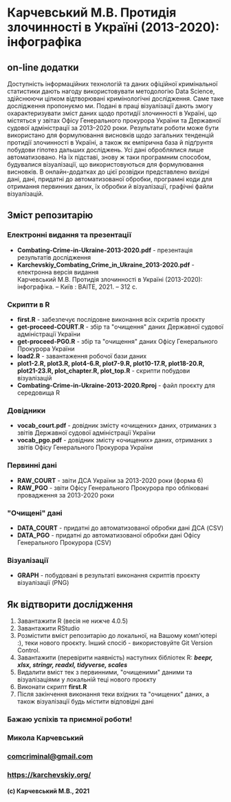 # Карчевський М.В. Протидія злочинності в Україні (2013-2020): інфографіка
## **on-line додатки**
Доступність інформаційних технологій та даних офіційної кримінальної статистики дають нагоду використовувати методологію Data Science, здійснюючи цілком відтворювані кримінологічні дослідження. Саме таке дослідження пропонуємо ми. Подані в праці візуалізації дають змогу охарактеризувати зміст даних щодо протидії злочинності в Україні, що містяться у звітах Офісу Генерального прокурора України та Державної судової адміністрації за 2013–2020 роки. Результати роботи може бути використано для формулювання висновків щодо загальних тенденцій протидії злочинності в Україні, а також як емпірична база й підґрунтя побудови гіпотез дальших досліджень. Усі дані оброблялися лише автоматизовано. На їх підставі, знову ж таки програмним способом, будувалися візуалізації, що використовуються для формулювання висновків.  В онлайн-додатках до цієї розвідки представлено вихідні дані, дані, придатні до автоматизованої обробки, програмні коди  для отримання первинних даних, їх обробки й візуалізації, графічні файли візуалізацій.
## Зміст репозитарію
### Електронні видання та презентації
+ **Combating-Crime-in-Ukraine-2013-2020.pdf** - презентація результатів дослідження
+ **Karchevskiy_Combating_Crime_in_Ukraine_2013-2020.pdf** - електронна версія видання    
  Карчевський М.В. Протидія злочинності в Україні (2013-2020): інфографіка. – Київ : ВАІТЕ, 2021. – 312 с.
### Скрипти в R
+ **first.R** - забезпечує послідовне виконання всіх скритів проєкту  
+ **get-proceed-COURT.R** - збір та "очищення" даних Державної судової адміністрації України  
+ **get-proceed-PG0.R** - збір та "очищення" даних Офісу Генерального Прокурора України  
+ **load2.R** - завантаження робочої бази даних  
+ **plot1-2.R, plot3.R, plot4-6.R, plot7-9.R, plot10-17.R, plot18-20.R, plot21-23.R, plot_chapter.R, plot_top.R** - скрипти побудови візуалізацій
+ **Combating-Crime-in-Ukraine-2013-2020.Rproj** - файл проєкту для середовища R
### Довідники
+ **vocab_court.pdf** - довідник змісту «очищених» даних, отриманих з звітів Державної судової адміністрації України
+ **vocab_pgo.pdf** - довідник змісту «очищених» даних, отриманих з звітів Офісу Генерального Прокурора України
### Первинні дані
+ **RAW_COURT** - звіти ДСА України за 2013-2020 роки (форма 6)
+ **RAW_PGO** - звіти Офісу Генерального Прокурора про обліковані провадження за 2013-2020 роки 
### "Очищені" дані
+ **DATA_COURT** - придатні до автоматизованої обробки дані ДСА (CSV)
+ **DATA_PGO** - придатні до автоматизованої обробки дані Офісу Генерального Прокурора (CSV)
### Візуалізації
+ **GRAPH** - побудовані в результаті виконання скриптів проєкту візуалізації (PNG)
## Як відтворити дослідження
1. Завантажити R (весія не нижче 4.0.5)
2. Завантажити RStudio
3. Розмістити вміст репозитарію до локальної, на Вашому комп'ютері :), теки нового проєкту. Інший спосіб - використовуйте Git Version Control.
4. Завантажити (перевірити наявність) наступних бібліотек R: ***beepr, xlsx, stringr, readxl, tidyverse, scales***
5. Видалити вміст тек з первинними, "очищеними" даними та візуалізаціями у локальній теці нового проєкту
6. Виконати скрипт **first.R**
7. Після закінчення виконання теки вхідних та "очищених" даних, а також візуалізації будь містити відповідні дані

### Бажаю успіхів та приємної роботи!  
### Микола Карчевський  
### **comcriminal@gmail.com**
### **https://karchevskiy.org/**
#### (c) Карчевський М.В., 2021
